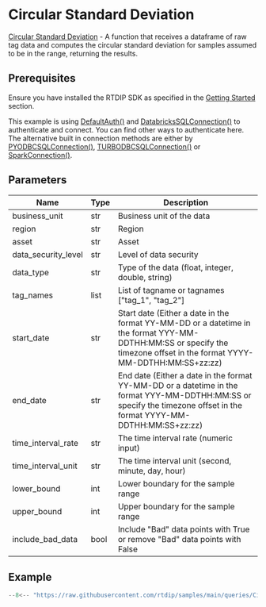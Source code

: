 # Circular Standard Deviation

[Circular Standard Deviation](../../code-reference/query/circular-standard-deviation.md) - A function that receives a dataframe of raw tag data and computes the circular standard deviation for samples assumed to be in the range, returning the results.

## Prerequisites
Ensure you have installed the RTDIP SDK as specified in the [Getting Started](../../../getting-started/installation.md#installing-the-rtdip-sdk) section.

This example is using [DefaultAuth()](../../code-reference/authentication/azure.md) and [DatabricksSQLConnection()](../../code-reference/query/db-sql-connector.md) to authenticate and connect. You can find other ways to authenticate here. The alternative built in connection methods are either by [PYODBCSQLConnection()](../../code-reference/query/pyodbc-sql-connector.md), [TURBODBCSQLConnection()](../../code-reference/query/turbodbc-sql-connector.md) or [SparkConnection()](../../code-reference/query/spark-connector.md).

## Parameters
|Name|Type|Description|
|---|---|---|
|business_unit|str|Business unit of the data|
region|str|Region|
asset|str|Asset|
data_security_level|str|Level of data security|
data_type|str|Type of the data (float, integer, double, string)
tag_names|list|List of tagname or tagnames ["tag_1", "tag_2"]|
start_date|str|Start date (Either a date in the format YY-MM-DD or a datetime in the format YYY-MM-DDTHH:MM:SS or specify the timezone offset in the format YYYY-MM-DDTHH:MM:SS+zz:zz)|
end_date|str|End date (Either a date in the format YY-MM-DD or a datetime in the format YYY-MM-DDTHH:MM:SS or specify the timezone offset in the format YYYY-MM-DDTHH:MM:SS+zz:zz)|
time_interval_rate|str|The time interval rate (numeric input)|
time_interval_unit|str|The time interval unit (second, minute, day, hour)|
lower_bound|int|Lower boundary for the sample range|
upper_bound|int|Upper boundary for the sample range|
include_bad_data|bool|Include "Bad" data points with True or remove "Bad" data points with False|

## Example
```python
--8<-- "https://raw.githubusercontent.com/rtdip/samples/main/queries/Circular-Standard-Deviation/circular_standard_deviation.py"
```